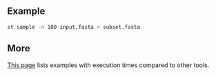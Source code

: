 ## Example

```sh
st sample -n 100 input.fasta > subset.fasta
```

## More

[This page](comparison.md#sample) lists examples with execution times compared
to other tools.
